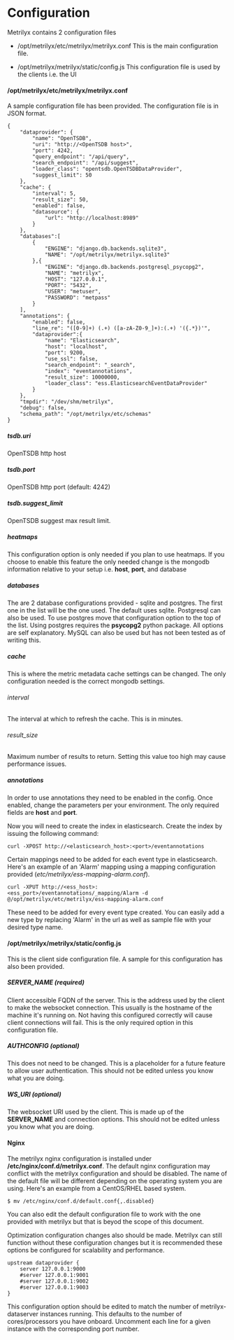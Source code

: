 Configuration
=============
Metrilyx contains 2 configuration files

- /opt/metrilyx/etc/metrilyx/metrilyx.conf
This is the main configuration file.  

- /opt/metrilyx/metrilyx/static/config.js
This configuration file is used by the clients i.e. the UI

#### /opt/metrilyx/etc/metrilyx/metrilyx.conf
A sample configuration file has been provided.  The configuration file is in JSON format.  
	
	{
		"dataprovider": {
			"name": "OpenTSDB",
			"uri": "http://<OpenTSDB host>",
			"port": 4242,
			"query_endpoint": "/api/query",
			"search_endpoint": "/api/suggest",
			"loader_class": "opentsdb.OpenTSDBDataProvider",
			"suggest_limit": 50
		},
		"cache": {
			"interval": 5,
	    	"result_size": 50,
	    	"enabled": false,
	    	"datasource": {
	    		"url": "http://localhost:8989"
	    	}
		},
		"databases":[
			{
				"ENGINE": "django.db.backends.sqlite3",
	        	"NAME": "/opt/metrilyx/metrilyx.sqlite3"
			},{
				"ENGINE": "django.db.backends.postgresql_psycopg2",
				"NAME": "metrilyx",
				"HOST": "127.0.0.1",
				"PORT": "5432",
				"USER": "metuser",
				"PASSWORD": "metpass"
			}
		],
		"annotations": {
			"enabled": false,
			"line_re": "([0-9]+) (.+) ([a-zA-Z0-9_]+):(.+) '({.*})'",
			"dataprovider":{
				"name": "Elasticsearch",
				"host": "localhost",
				"port": 9200,
				"use_ssl": false,
				"search_endpoint": "_search",
				"index": "eventannotations",
				"result_size": 10000000,
				"loader_class": "ess.ElasticsearchEventDataProvider"
			}
		},
		"tmpdir": "/dev/shm/metrilyx",
		"debug": false,
		"schema_path": "/opt/metrilyx/etc/schemas"
	}
	
##### tsdb.uri
OpenTSDB http host

##### tsdb.port
OpenTSDB http port (default: 4242)

##### tsdb.suggest_limit
OpenTSDB suggest max result limit. 

##### heatmaps
This configuration option is only needed if you plan to use heatmaps.  If you choose to enable this feature the only needed change is the mongodb information relative to your setup i.e. **host**, **port**, and database

##### databases
The are 2 database configurations provided - sqlite and postgres.  The first one in the list will be the one used.  The default uses sqlite.  Postgresql can also be used.  To use postgres move that configuration option to the top of the list.  Using postgres requires the **psycopg2** python package.  All options are self explanatory.  MySQL can also be used but has not been tested as of writing this.

##### cache
This is where the metric metadata cache settings can be changed.  The only configuration needed is the correct mongodb settings.

###### interval
The interval at which to refresh the cache.  This is in minutes.

###### result_size
Maximum number of results to return.  Setting this value too high may cause performance issues.

##### annotations
In order to use annotations they need to be enabled in the config.  Once enabled, change the parameters per your environment.  The only required fields are **host** and **port**.  

Now you will need to create the index in elasticsearch.  Create the index by issuing the following command:

	curl -XPOST http://<elasticsearch_host>:<port>/eventannotations

Certain mappings need to be added for each event type in elasticsearch.  Here's an example of an 'Alarm' mapping using a mapping configuration provided (*etc/metrilyx/ess-mapping-alarm.conf*).

	curl -XPUT http://<ess_host>:<ess_port>/eventannotations/_mapping/Alarm -d @/opt/metrilyx/etc/metrilyx/ess-mapping-alarm.conf

These need to be added for every event type created.  You can easily add a new type by replacing 'Alarm' in the url as well as sample file with your desired type name.

#### /opt/metrilyx/metrilyx/static/config.js
This is the client side configuration file. A sample for this configuration has also been provided.

##### SERVER_NAME (required)
Client accessible FQDN of the server.  This is the address used by the client to make the websocket connection.  This usually is the hostname of the machine it's running on.  Not having this configured correctly will cause client connections will fail.  This is the only required option in this configuration file.

##### AUTHCONFIG (optional)
This does not need to be changed.  This is a placeholder for a future feature to allow user authentication.  This should not be edited unless you know what you are doing.

##### WS_URI (optional)
The websocket URI used by the client.  This is made up of the **SERVER_NAME** and connection options.  This should not be edited unless you know what you are doing.


#### Nginx
The metrilyx nginx configuration is installed under **/etc/nginx/conf.d/metrilyx.conf**.  The default nginx configuration may conflict with the metrilyx configuration and should be disabled. The name of the default file will be different depending on the operating system you are using.  Here's an example from a CentOS/RHEL based system.

	$ mv /etc/nginx/conf.d/default.conf{,.disabled}
	
You can also edit the default configuration file to work with the one provided with metrilyx but that is beyod the scope of this document.

Optimization configuration changes also should be made.  Metrilyx can still function without these configuration changes but it is recommended these options be configured for scalability and performance.

	upstream dataprovider {
		server 127.0.0.1:9000
		#server 127.0.0.1:9001
		#server 127.0.0.1:9002
		#server 127.0.0.1:9003
	}

This configuration option should be edited to match the number of metrilyx-dataserver instances running.  This defaults to the number of cores/processors you have onboard.  Uncomment each line for a given instance with the corresponding port number.
